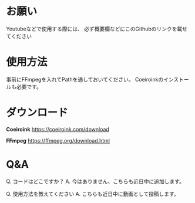 # お願い
 Youtubeなどで使用する際には、
必ず概要欄などにこのGithubのリンクを載せてください

# 使用方法
事前にFFmpegを入れてPathを通しておいてください。
Coeiroinkのインストールも必要です。

# ダウンロード
**Coeiroink**
https://coeiroink.com/download

**FFmpeg**
https://ffmpeg.org/download.html

# Q&A
Q. コードはどこですか？
A. 今はありません、こちらも近日中に追加します。

Q. 使用方法を教えてください
A. こちらも近日中に動画として投稿します。
